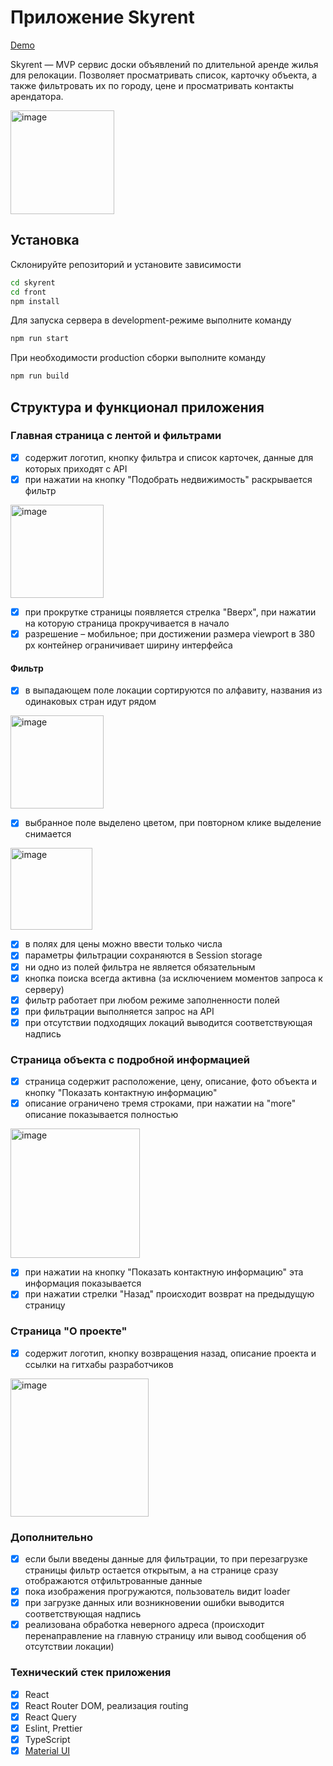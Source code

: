 # Приложение Skyrent

[Demo](https://skyrent.onrender.com/)

Skyrent — MVP сервис доски объявлений по длительной аренде жилья
для релокации. Позволяет просматривать список, карточку объекта, а также фильтровать их
по городу, цене и просматривать контакты арендатора.

<img width="166" alt="image" src="https://user-images.githubusercontent.com/88904845/216825807-9a0acad1-3e03-4a2e-b78e-c4f1cf21af29.png">

## Установка

Склонируйте репозиторий и установите зависимости

```sh
cd skyrent
cd front
npm install
```

Для запуска сервера в development-режиме выполните команду

```sh
npm run start
```

При необходимости production сборки выполните команду

```sh
npm run build
```

## Структура и функционал приложения

### Главная страница с лентой и фильтрами

- [x] содержит логотип, кнопку фильтра и список карточек, данные для которых приходят с API
- [x] при нажатии на кнопку "Подобрать недвижимость" раскрывается фильтр

<img width="149" alt="image" src="https://user-images.githubusercontent.com/88904845/216825841-3f85807f-2ddc-40cc-8d8b-2c949ba326bd.png">

- [x] при прокрутке страницы появляется стрелка "Вверх", при нажатии на которую страница прокручивается в начало
- [x] разрешение – мобильное; при достижении размера viewport в 380 px контейнер ограничивает ширину интерфейса

#### Фильтр

- [x] в выпадающем поле локации сортируются по алфавиту, названия из одинаковых стран идут рядом

<img width="149" alt="image" src="https://user-images.githubusercontent.com/88904845/216825882-a2ff401d-aea9-4667-8544-b0d85f0db24a.png">

- [x] выбранное поле выделено цветом, при повторном клике выделение снимается

<img width="131" alt="image" src="https://user-images.githubusercontent.com/88904845/216825934-88e98f5f-9ba7-43aa-bc04-7ebffb1d1a3d.png">

- [x] в полях для цены можно ввести только числа
- [x] параметры фильтрации сохраняются в Session storage
- [x] ни одно из полей фильтра не является обязательным
- [x] кнопка поиска всегда активна (за исключением моментов запроса к серверу)
- [x] фильтр работает при любом режиме заполненности полей
- [x] при фильтрации выполняется запрос на API
- [x] при отсутствии подходящих локаций выводится соответствующая надпись

### Страница объекта с подробной информацией

- [x] страница содержит расположение, цену, описание, фото объекта и кнопку "Показать контактную информацию"
- [x] описание ограничено тремя строками, при нажатии на "more" описание показывается полностью

<img width="207" alt="image" src="https://user-images.githubusercontent.com/88904845/216826241-8a011d7c-a1f1-4d33-887d-6c1971bc16fe.png">

- [x] при нажатии на кнопку "Показать контактную информацию" эта информация показывается
- [x] при нажатии стрелки "Назад" происходит возврат на предыдущую страницу

### Страница "О проекте"

- [x] содержит логотип, кнопку возвращения назад, описание проекта и ссылки на гитхабы разработчиков

<img width="221" alt="image" src="https://user-images.githubusercontent.com/88904845/216826084-6f10749e-aae2-4996-963c-65a78ad66fbc.png">

### Дополнительно

- [x] если были введены данные для фильтрации, то при перезагрузке страницы фильтр остается открытым, а на странице сразу отображаются отфильтрованные данные
- [x] пока изображения прогружаются, пользователь видит loader
- [x] при загрузке данных или возникновении ошибки выводится соответствующая надпись
- [x] реализована обработка неверного адреса (происходит перенаправление на главную страницу или вывод сообщения об отсутствии локации)

### Технический стек приложения

- [x] React
- [x] React Router DOM, реализация routing
- [x] React Query
- [x] Eslint, Prettier
- [x] TypeScript
- [x] [Material UI](https://mui.com/material-ui/getting-started/overview/)
